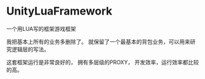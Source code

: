 # UnityLuaFramework
一个用LUA写的框架游戏框架

我把基本上所有的业务多删除了。 就保留了一个最基本的背包业务，可以用来研究逻辑层的写法。

这套框架运行是非常良好的， 拥有多层级的PROXY， 开发效率，运行效率都比较的高。
